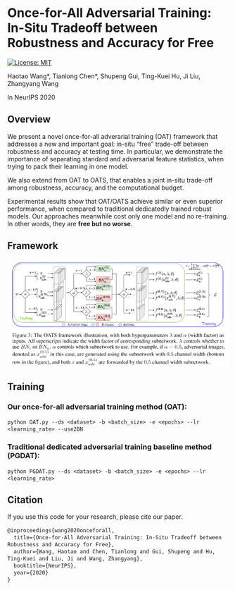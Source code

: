 # Once-for-All Adversarial Training: In-Situ Tradeoff between Robustness and Accuracy for Free

[![License: MIT](https://img.shields.io/badge/License-MIT-green.svg)](https://opensource.org/licenses/MIT)

Haotao Wang\*, Tianlong Chen\*, Shupeng Gui, Ting-Kuei Hu, Ji Liu, Zhangyang Wang

In NeurIPS 2020

## Overview
We present a novel once-for-all adverarial training (OAT) framework that addresses a new and important goal: in-situ “free” trade-off between robustness and accuracy at testing time. In particular, we demonstrate the importance of separating standard and adversarial feature statistics, when trying to pack their learning in one model.

We also extend from OAT to OATS, that enables a joint in-situ trade-off among robustness, accuracy, and the computational budget.

Experimental results show that OAT/OATS achieve similar or even superior performance, when compared to traditional dedicatedly trained robust models. Our approaches meanwhile cost only one model and no re-training. In other words, they are **free but no worse**.

## Framework
<p align="center">
<img src="Framework.PNG" width="800"/></br>
</p>


## Training
### Our once-for-all adversarial training method (OAT):
```
python OAT.py --ds <dataset> -b <batch_size> -e <epochs> --lr <learning_rate> --use2BN
```

### Traditional dedicated adversarial training baseline method (PGDAT):
```
python PGDAT.py --ds <dataset> -b <batch_size> -e <epochs> --lr <learning_rate>
```

## Citation
If you use this code for your research, please cite our paper.
```
@inproceedings{wang2020onceforall,
  title={Once-for-All Adversarial Training: In-Situ Tradeoff between Robustness and Accuracy for Free},
  author={Wang, Haotao and Chen, Tianlong and Gui, Shupeng and Hu, Ting-Kuei and Liu, Ji and Wang, Zhangyang},
  booktitle={NeurIPS},
  year={2020}
}
```

